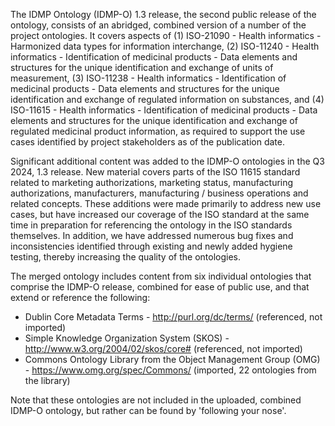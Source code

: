 The IDMP Ontology (IDMP-O) 1.3 release, the second public release of the ontology, consists of an abridged, combined version of a number of the project ontologies. It covers aspects of (1) ISO-21090 - Health informatics - Harmonized data types for information interchange, (2) ISO-11240 - Health informatics - Identification of medicinal products - Data elements and structures for the unique identification and exchange of units of measurement, (3) ISO-11238 - Health informatics - Identification of medicinal products - Data elements and structures for the unique identification and exchange of regulated information on substances, and (4) ISO-11615 - Health informatics - Identification of medicinal products - Data elements and structures for the unique identification and exchange of regulated medicinal product information, as required to support the use cases identified by project stakeholders as of the publication date. 

Significant additional content was added to the IDMP-O ontologies in the Q3 2024, 1.3 release. New material covers parts of the ISO 11615 standard related to marketing authorizations, marketing status, manufacturing authorizations, manufacturers, manufacturing / business operations and related concepts. These additions were made primarily to address new use cases, but have increased our coverage of the ISO standard at the same time in preparation for referencing the ontology in the ISO standards themselves. In addition, we have addressed numerous bug fixes and inconsistencies identified through existing and newly added hygiene testing, thereby increasing the quality of the ontologies.

The merged ontology includes content from six individual ontologies that comprise the IDMP-O release, combined for ease of public use, and that extend or reference the following:
   - Dublin Core Metadata Terms - http://purl.org/dc/terms/ (referenced, not imported)
   - Simple Knowledge Organization System (SKOS) - http://www.w3.org/2004/02/skos/core# (referenced, not imported)
   - Commons Ontology Library from the Object Management Group (OMG) - https://www.omg.org/spec/Commons/ (imported, 22 ontologies from the library)

Note that these ontologies are not included in the uploaded, combined IDMP-O ontology, but rather can be found by 'following your nose'.